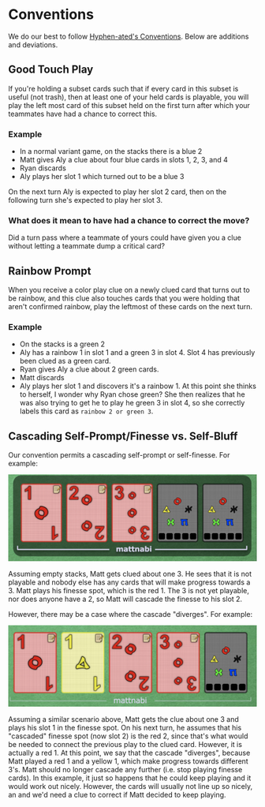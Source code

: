 # Conventions

We do our best to follow [Hyphen-ated's Conventions](https://github.com/Zamiell/hanabi-conventions/blob/master/Reference.md). Below are additions and deviations.

## Good Touch Play

If you're holding a subset cards such that if every card in this subset is useful (not trash), then at least one of your held cards is playable, you will play the left most card of this subset held on the first turn after which your teammates have had a chance to correct this.

### Example

- In a normal variant game, on the stacks there is a blue 2
- Matt gives Aly a clue about four blue cards in slots 1, 2, 3, and 4
- Ryan discards
- Aly plays her slot 1 which turned out to be a blue 3

On the next turn Aly is expected to play her slot 2 card, then on the following turn she's expected to play her slot 3.

### What does it mean to have had a chance to correct the move?

Did a turn pass where a teammate of yours could have given you a clue without letting a teammate dump a critical card?

## Rainbow Prompt 

When you receive a color play clue on a newly clued card that turns out to be rainbow, and this clue also touches cards that you were holding that aren't confirmed rainbow, play the leftmost of these cards on the next turn.

### Example

- On the stacks is a green 2
- Aly has a rainbow 1 in slot 1 and a green 3 in slot 4. Slot 4 has previously been clued as a green card.
- Ryan gives Aly a clue about 2 green cards.
- Matt discards
- Aly plays her slot 1 and discovers it's a rainbow 1. At this point she thinks to herself, I wonder why Ryan chose green? She then realizes that he was also trying to get he to play he green 3 in slot 4, so she correctly labels this card as `rainbow 2 or green 3`.

## Cascading Self-Prompt/Finesse vs. Self-Bluff

Our convention permits a cascading self-prompt or self-finesse. For example:

![Cascading Self-Finesse](/images/cascading_self_finesse.png)

Assuming empty stacks, Matt gets clued about one 3. He sees that it is not playable and nobody else has any cards that will make progress towards a 3. Matt plays his finesse spot, which is the red 1. The 3 is not yet playable, nor does anyone have a 2, so Matt will cascade the finesse to his slot 2.

However, there may be a case where the cascade "diverges". For example:

![Cascading Self-Lie](/images/cascading_self_lie.png)

Assuming a similar scenario above, Matt gets the clue about one 3 and plays his slot 1 in the finesse spot. On his next turn, he assumes that his "cascaded" finesse spot (now slot 2) is the red 2, since that's what would be needed to connect the previous play to the clued card. However, it is actually a red 1. At this point, we say that the cascade "diverges", because Matt played a red 1 and a yellow 1, which make progress towards different 3's. Matt should no longer cascade any further (i.e. stop playing finesse cards). In this example, it just so happens that he could keep playing and it would work out nicely. However, the cards will usually not line up so nicely, an and we'd need a clue to correct if Matt decided to keep playing.
